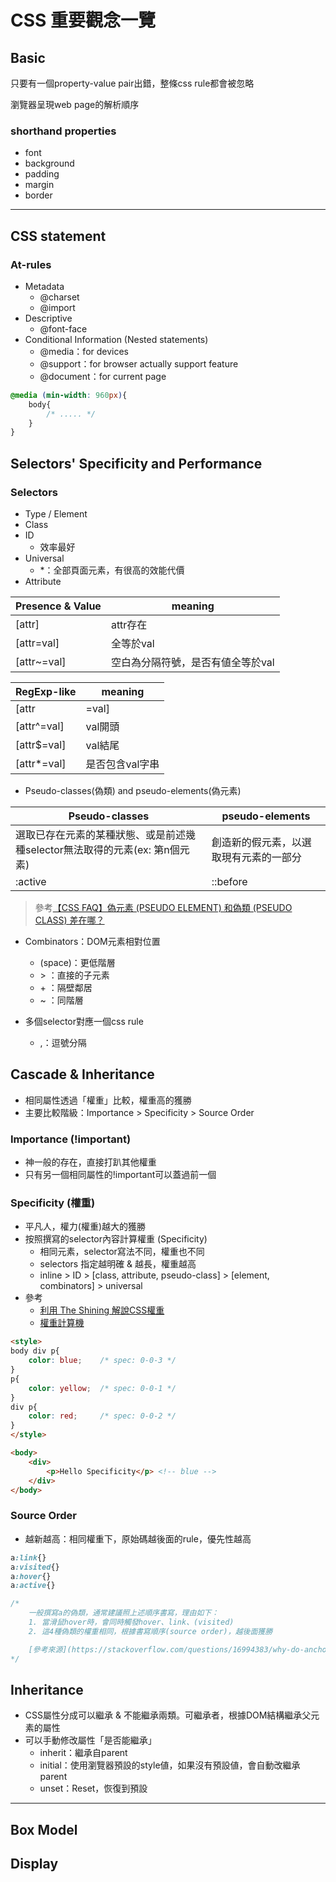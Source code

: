 # CSS 重要觀念一覽

## Basic
只要有一個property-value pair出錯，整條css rule都會被忽略

瀏覽器呈現web page的解析順序

### shorthand properties
* font
* background
* padding
* margin
* border

-----

## CSS statement

### At-rules
* Metadata
    * @charset
    * @import
* Descriptive
    * @font-face
* Conditional Information (Nested statements)
    * @media：for devices
    * @support：for browser actually support feature
    * @document：for current page

```css
@media (min-width: 960px){
    body{
        /* ..... */
    }
}
```

## Selectors' Specificity and Performance

### Selectors
* Type / Element
* Class
* ID
    * 效率最好
* Universal
    * \*：全部頁面元素，有很高的效能代價
* Attribute

| Presence & Value | meaning |
| ---- | ---- |
| [attr] | attr存在 |
| [attr=val] | 全等於val |
| [attr~=val] | 空白為分隔符號，是否有値全等於val |
        
| RegExp-like | meaning |
| ---- | ---- |
| [attr|=val] | 全等於 or val-開頭 |
| [attr^=val] | val開頭 |
| [attr$=val] | val結尾 |
| [attr*=val] | 是否包含val字串 |
  
* Pseudo-classes(偽類) and pseudo-elements(偽元素)

| Pseudo-classes | pseudo-elements |
| ----- | ----- |
| 選取已存在元素的某種狀態、或是前述幾種selector無法取得的元素(ex: 第n個元素) | 創造新的假元素，以選取現有元素的一部分 |
| :active | ::before |

> 參考[【CSS FAQ】偽元素 (PSEUDO ELEMENT) 和偽類 (PSEUDO CLASS) 差在哪？](https://stringpiggy.hpd.io/pseudo-element-pseudo-class-difference/)

* Combinators：DOM元素相對位置
    * (space)：更低階層
    * \> ：直接的子元素
    * \+ ：隔壁鄰居
    * \~ ：同階層

* 多個selector對應一個css rule
    * \,：逗號分隔


## Cascade & Inheritance

* 相同屬性透過「權重」比較，權重高的獲勝
* 主要比較階級：Importance > Specificity > Source Order

### Importance (!important)
* 神一般的存在，直接打趴其他權重
* 只有另一個相同屬性的!important可以蓋過前一個

### Specificity (權重)
* 平凡人，權力(權重)越大的獲勝
* 按照撰寫的selector內容計算權重 (Specificity)
    * 相同元素，selector寫法不同，權重也不同
    * selectors 指定越明確 & 越長，權重越高
    * inline > ID > [class, attribute, pseudo-class] > [element, combinators] > universal 
* 參考
    * [利用 The Shining 解說CSS權重](http://cssspecificity.com/)
    * [權重計算機](https://specificity.keegan.st/)

```html
<style>
body div p{
    color: blue;    /* spec: 0-0-3 */
}
p{
    color: yellow;  /* spec: 0-0-1 */
}
div p{
    color: red;     /* spec: 0-0-2 */
}
</style>

<body>
    <div>
        <p>Hello Specificity</p> <!-- blue -->
    </div>
</body>
```

### Source Order
* 越新越高：相同權重下，原始碼越後面的rule，優先性越高

```css
a:link{}
a:visited{}
a:hover{}
a:active{}

/* 
    一般撰寫a的偽類，通常建議照上述順序書寫，理由如下：
    1. 當滑鼠hover時，會同時觸發hover、link、(visited)
    2. 這4種偽類的權重相同，根據書寫順序(source order)，越後面獲勝

    [參考來源](https://stackoverflow.com/questions/16994383/why-do-anchor-pseudo-classes-alink-visited-hover-active-need-to-be-in-cor)
*/
```

## Inheritance
* CSS屬性分成可以繼承 & 不能繼承兩類。可繼承者，根據DOM結構繼承父元素的屬性
* 可以手動修改屬性「是否能繼承」
    * inherit：繼承自parent
    * initial：使用瀏覽器預設的style値，如果沒有預設値，會自動改繼承parent
    * unset：Reset，恢復到預設

-----

## Box Model



## Display

